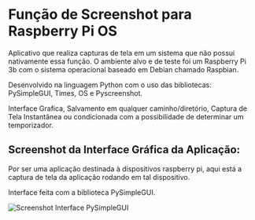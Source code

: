 # Função de Screenshot para Raspberry Pi OS

Aplicativo que realiza capturas de tela em um sistema que não possui nativamente essa função. O ambiente alvo e de teste foi um Raspberry Pi 3b com o sistema operacional baseado em Debian chamado Raspbian.

Desenvolvido na linguagem Python com o uso das bibliotecas: PySimpleGUI, Times, OS e Pyscreenshot.

Interface Grafica, Salvamento em qualquer caminho/diretório, Captura de Tela Instantânea ou condicionada com a possibilidade de determinar um temporizador.

## Screenshot da Interface Gráfica da Aplicação:
Por ser uma aplicação destinada à dispositivos raspberry pi, aqui está a captura de tela da aplicação rodando em tal dispositivo.

Interface feita com a biblioteca PySimpleGUI.

![Screenshot Interface PySimpleGUI](Printador2000.jpg)
